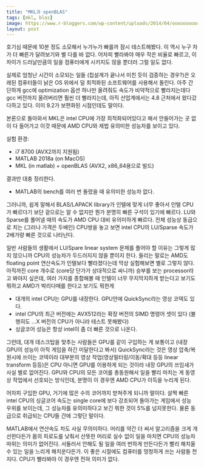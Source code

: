 ```yaml
---
title: "MKL과 openBLAS"
tags: [mkl, blas]
image: https://www.r-bloggers.com/wp-content/uploads/2014/04/ooooooooooooooooooooooooooooooUntitled.png
layout: post
---
```


호기심 때문에 10분 정도 소모해서 누가누가 빠를까 잠시 테스트해봤다. 이 역시 누구 차가 더 빠른가 달려보기와 별 다를 바 없다. 어차피 빨라봐야 매우 작은 비율로 빠르고, 이 차이가 드러날만큼의 일을 컴퓨터에게 시키지도 않을 뿐더러 그럴 일도 없다.

실제로 엄청난 시간이 소모되는 일들 (칩설계가 끝나서 미친 듯이 검증하는 경우?)은 오래된 컴퓨터들이 낡은 OS 위에서 덜 최적화된 소프트웨어를 사용해서 돌린다. 아주 간단하게 gcc에 optimization 옵션 하나만 올려줘도 속도가 비약적으로 빨라지는데다 gcc 버전까지 올려버리면 훨씬 더 빨라지는데, 아직 산업계에서는 4.8 근처에서 왔다갔다하고 있다. 이미 9.2가 보편화된 시점인데도 말이다.

본론으로 돌아와서 MKL은 intel CPU에 가장 최적화되어있다고 해서 안들어가는 곳 없이 다 들어가고 이것 때문에 AMD CPU와 제법 유의미한 성능차를 보이고 있다. 

실험 환경:
- i7 8700 (AVX2까지 지원됨)
- MATLAB 2018a (on MacOS)
- MKL (in matlab) + openBLAS (AVX2, x86_64용으로 빌드)

결과만 대충 정리한다.
- MATLAB의 bench를 여러 번 돌렸을 때 유의미한 성능차 없다.
  
그러니까, 쉽게 말해서 BLAS/LAPACK library가 인텔에 맞게 너무 좋아서 인텔 CPU가 빠르다기 보단 겉으로는 알 수 없지만 뭔가 분명히 빠른 구석이 있기에 빠르다. LU와 Sparse를 풀어낼 때의 속도가 AMD CPU 대비 유의미하게 빠르다. 전체 성능상 동급으로 치는 (그러나 가격은 두배인) CPU쌍을 놓고 보면 intel CPU의 LU/Sparse 속도가 2배가량 빠른 것으로 나타난다.

일반 사람들의 생활에서 LU/Spare linear system 문제를 풀어야 할 이유는 그렇게 많지 않으니까 CPU의 성능차가 두드러지지 않을 뿐이지 한다. 들리는 말로는 AMD도 floating point 연산속도가 인텔보다 빨라졌다는데 막상 실험해보면 별로 그렇지 않다. 아직까진 core 개수로 (core당 단가가 상대적으로 싸니까) 승부를 보는 processor라고 봐야지 싶은데, 여러 가지를 종합해볼 때 인텔이 너무 무지막지하게 받는다고 보기도 뭐하고 AMD가 박리다매를 한다고 보기도 뭐한게 

- 대개의 intel CPU는 GPU를 내장한다. GPU안에 QuickSync라는 영상 코덱도 있다.
- intel CPU의 최근 버전에는 AVX512라는 확장 버전의 SIMD 명령어 셋이 있다 (불행히도 ...X 버전의 CPU가 아니라 테스트 못해봤다)
- 싱글코어 성능은 항상 intel이 좀 더 빠른 것으로 나온다.

그런데, 대개 데스크탑을 맞추는 사람들은 GPU를 같이 구입하는 게 보통이고 (내장 GPU의 성능이 아직 게임을 하긴 미달한다고 봐서) QuickSync라는 것은 영상 압축/복원시에 쓰이는 코덱이라 대부분의 영상 작업(영상필터링/이동/확대 등등 linear transform 등등)은 CPU 아니면 GPU를 이용하게 되는 것이라 내장 GPU의 쓰임새가 사실 별로 없어진다. GPU와 CPU의 모든 코어를 총동원해서 일을 빨리 마치는 게 동영상 작업에서 선호되는 방식인데, 분명이 이 경우엔 AMD CPU가 이득을 누리게 된다. 

어차피 구입한 GPU, 거기에 많은 수의 코어까지 받쳐주게 되니까 말이다. 살짝 빠른 intel CPU의 싱글코어 속도는 single core에 보다 강조되어 돌아가는 게임에서 성능 우위를 보이는데, 그 성능차를 유의미하다고 보긴 뭐한 것이 5%를 넘지못한다. 물론 동급으로 취급되는 CPU들 간에 그렇단 말이다. 

MATLAB에서 연산속도 차도 사실 무의미하다. 머리를 약간 더 써서 알고리즘을 크게 개선한다든가 몸의 피로도를 낮춰서 산뜻한 머리로 실수 없이 일을 마치면 CPU의 성능차 따위는 의미가 없어진다. 서둘러서 안해도 될 일을 여러 번하게 만든다든가 빨리 해치울 수 있는 일을 느리게 해치운다든가. 이 좋은 시절에도 컴퓨터를 멍청하게 쓰는 사람들 천지다. CPU가 빨라봐야 이 경우엔 전혀 의미가 없다. 